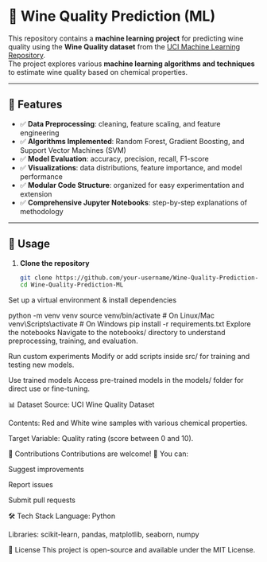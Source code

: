 # 🍷 Wine Quality Prediction (ML)

This repository contains a **machine learning project** for predicting wine quality using the **Wine Quality dataset** from the [UCI Machine Learning Repository](https://archive.ics.uci.edu/ml/datasets/Wine+Quality).  
The project explores various **machine learning algorithms and techniques** to estimate wine quality based on chemical properties.

---

## 📌 Features

- ✅ **Data Preprocessing**: cleaning, feature scaling, and feature engineering  
- ✅ **Algorithms Implemented**: Random Forest, Gradient Boosting, and Support Vector Machines (SVM)  
- ✅ **Model Evaluation**: accuracy, precision, recall, F1-score  
- ✅ **Visualizations**: data distributions, feature importance, and model performance  
- ✅ **Modular Code Structure**: organized for easy experimentation and extension  
- ✅ **Comprehensive Jupyter Notebooks**: step-by-step explanations of methodology  

---

## 🚀 Usage

1. **Clone the repository**
   ```bash
   git clone https://github.com/your-username/Wine-Quality-Prediction-ML.git
   cd Wine-Quality-Prediction-ML
Set up a virtual environment & install dependencies

python -m venv venv
source venv/bin/activate   # On Linux/Mac
venv\Scripts\activate      # On Windows
pip install -r requirements.txt
Explore the notebooks
Navigate to the notebooks/ directory to understand preprocessing, training, and evaluation.

Run custom experiments
Modify or add scripts inside src/ for training and testing new models.

Use trained models
Access pre-trained models in the models/ folder for direct use or fine-tuning.

📊 Dataset
Source: UCI Wine Quality Dataset

Contents: Red and White wine samples with various chemical properties.

Target Variable: Quality rating (score between 0 and 10).

🤝 Contributions
Contributions are welcome! 🎉
You can:

Suggest improvements

Report issues

Submit pull requests

🛠️ Tech Stack
Language: Python

Libraries: scikit-learn, pandas, matplotlib, seaborn, numpy

📜 License
This project is open-source and available under the MIT License.


